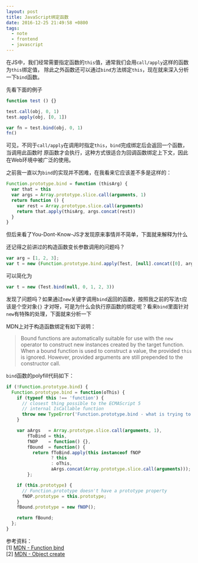 ```yaml
---
layout: post
title: JavaScript绑定函数
date: 2016-12-25 21:49:58 +0800
tags:
  - note
  - frontend
  - javascript
---
```


在JS中，我们经常需要指定函数的`this`值，通常我们会用`call/apply`这样的函数为`this`绑定值，
除此之外函数还可以通过`bind`方法绑定`this`，现在就来深入分析一下`bind`函数。

先看下面的例子

```js
function test () {}

test.call(obj, 0, 1)
test.apply(obj, [0, 1])

var fn = test.bind(obj, 0, 1)
fn()
```

可见，不同于`call/apply`在调用时指定`this`，`bind`完成绑定后会返回一个函数，当调用此函数时
原函数才会执行，这种方式很适合为回调函数绑定上下文，因此在Web环境中被广泛的使用。

之前我一直以为`bind`的实现并不困难，在我看来它应该差不多是这样的：

```js
Function.prototype.bind = function (thisArg) {
  var that = this
  var args = Array.prototype.slice.call(arguments, 1)
  return function () {
    var rest = Array.prototype.slice.call(arguments)
    return that.apply(thisArg, args.concat(rest))
  }
}
```

但后来看了You-Dont-Know-JS才发现原来事情并不简单，下面就来解释为什么

还记得之前讲过的构造函数变长参数调用的问题吗？

```js
var arg = [1, 2, 3];
var t = new (Function.prototype.bind.apply(Test, [null].concat([0], arg)))();
```

可以简化为

```js
var t = new (Test.bind(null, 0, 1, 2, 3))
```

发现了问题吗？如果通过`new`关键字调用`bind`返回的函数，按照我之前的写法`t`应该是个空对象`{}`
才对呀，可是为什么会执行原函数的绑定呢？看来`bind`里面针对`new`有特殊的处理，下面就来分析一下

MDN上对于构造函数绑定有如下说明：

> Bound functions are automatically suitable for use with the `new` operator to
> construct new instances created by the target function. When a bound function
> is used to construct a value, the provided `this` is ignored.
> However, provided arguments are still prepended to the constructor call.

`bind`函数的polyfill代码如下：

```js
if (!Function.prototype.bind) {
  Function.prototype.bind = function(oThis) {
    if (typeof this !== 'function') {
      // closest thing possible to the ECMAScript 5
      // internal IsCallable function
      throw new TypeError('Function.prototype.bind - what is trying to be bound is not callable');
    }

    var aArgs   = Array.prototype.slice.call(arguments, 1),
        fToBind = this,
        fNOP    = function() {},
        fBound  = function() {
          return fToBind.apply(this instanceof fNOP
                 ? this
                 : oThis,
                 aArgs.concat(Array.prototype.slice.call(arguments)));
        };

    if (this.prototype) {
      // Function.prototype doesn't have a prototype property
      fNOP.prototype = this.prototype;
    }
    fBound.prototype = new fNOP();

    return fBound;
  };
}
```

参考资料：  
[1] [MDN - Function bind](https://developer.mozilla.org/en-US/docs/Web/JavaScript/Reference/Global_Objects/Function/bind)  
[2] [MDN - Object create](https://developer.mozilla.org/en-US/docs/Web/JavaScript/Reference/Global_Objects/Object/create)  
